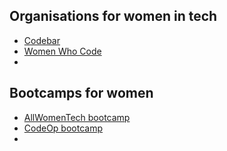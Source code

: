 ## Organisations for women in tech

* [Codebar](codebar.io)
* [Women Who Code](https://www.womenwhocode.com/)
* 


## Bootcamps for women

* [AllWomenTech bootcamp](https://www.allwomen.tech/)
* [CodeOp bootcamp](https://codeop.tech/)
* 